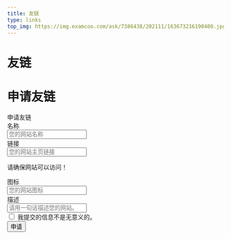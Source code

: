 ```yaml
---
title: 友链 
type: links
top_img: https://img.examcoo.com/ask/7386438/202111/163673216190400.jpg
---
```


# 友链

<div id="qexo-friends"></div>
<link rel="stylesheet" href="https://unpkg.com/qexo-static@1.6.0/hexo/friends.css"/>

<script src="https://unpkg.com/qexo-static@1.6.0/hexo/friends.js"></script>
<script>loadQexoFriends("qexo-friends", "https://qexo.jerryz.com.cn")</script>

# 申请友链

<link rel="stylesheet" href="https://unpkg.com/apursuer-qexo-friend-links@1.0.2/apursuer-hexo-friend-links.css"/>

<article class="message is-info">
    <div class="message-header">
        申请友链
    </div>
    <div class="message-body">
        <div class="form-ask-friend">
            <div class="field">
                <label class="label">名称</label>
                <div class="control has-icons-left">
                    <input class="input" type="text" placeholder="您的网站名称" id="friend-name" required>
                    <span class="icon is-small is-left">
                        <i class="fas fa-signature"></i>
                    </span>
                </div>
            </div>
            <div class="field">
                <label class="label">链接</label>
            <div class="control has-icons-left">
                <input class="input" type="url" placeholder="您的网站主页链接" id="friend-link" required>
                <span class="icon is-small is-left">
                    <i class="fas fa-link"></i>
                </span>
            </div>
            <p class="help ">请确保网站可以访问！</p>
            </div>
            <div class="field">
                <label class="label">图标</label>
                <div class="control has-icons-left">
                    <input class="input" type="url" placeholder="您的网站图标" id="friend-icon" required>
                    <span class="icon is-small is-left">
                        <i class="fas fa-image"></i>
                    </span>
                </div>
            </div>
            <div class="field">
                <label class="label">描述</label>
                <div class="control has-icons-left">
                    <input class="input" type="text" placeholder="请用一句话描述您的网站。" id="friend-des" required>
                    <span class="icon is-small is-left">
                        <i class="fas fa-info"></i>
                    </span>
                </div>
            </div>
            <div class="field">
                <div class="control">
                    <label class="checkbox">
                        <input type="checkbox" id="friend-check"/> 我提交的信息不是无意义的。
                    </label>
                </div>
            </div>
            <div class="field is-grouped">
                <div class="control">
                    <button class="button is-info" type="submit" onclick="askFriend(event)">申请</button>
                </div>
            </div>
        </div>
    </div>
</article>
<script src="https://recaptcha.net/recaptcha/api.js?render=6LcEZ8MpAAAAANNHHMcWZPU5HbqZorfCTF34N7it"></script>
<script src="https://cdn.bootcss.com/jquery/1.12.4/jquery.min.js"></script>
<script>
function TestUrl(url) {
    var Expression=/http(s)?:\/\/([\w-]+\.)+[\w-]+(\/[\w- .\/?%&=]*)?/;
    var objExp=new RegExp(Expression);
    if(objExp.test(url) != true){
        return false;
    }
    return true;
}
function askFriend (event) {
    let check = $("#friend-check").is(":checked");
    let name = $("#friend-name").val();
    let url = $("#friend-link").val();
    let image = $("#friend-icon").val();
    let des = $("#friend-des").val();
    if(!check){
        alert("请勾选\"我提交的信息不是无意义的\"");
        return;
    }
    if(!(name&&url&&image&&des)){
        alert("信息不完整！");
        return;
    }
    if (!(TestUrl(url))){
        alert("URL格式错误！需要包含HTTP协议头！");
        return;
    }
    if (!(TestUrl(image))){
        alert("图标URL格式错误！需要包含HTTP协议头！");
        return;
    }
    event.target.classList.add('is-loading');
    grecaptcha.ready(function() {
          grecaptcha.execute('6LcEZ8MpAAAAANNHHMcWZPU5HbqZorfCTF34N7it', {action: 'submit'}).then(function(token) {
              $.ajax({
                type: 'get',
                cache: false,
                url: url,
                dataType: "jsonp",
                async: false,
                processData: false,
                //timeout:10000, 
                complete: function (data) {
                    if(data.status==200){
                    $.ajax({
                        type: 'POST',
                        dataType: "json",
                        data: {
                            "name": name,
                            "url": url,
                            "image": image,
                            "description": des,
                            "verify": token,
                        },
                        url: 'https://qexo.jerryz.com.cn/pub/ask_friend/',
                        success: function (data) {
                            alert(data.msg);
                        }
                    });}
                    else{
                        alert("无法访问URL！");
                    }
                    event.target.classList.remove('is-loading');
                }
          });
        });
    });
}
</script>